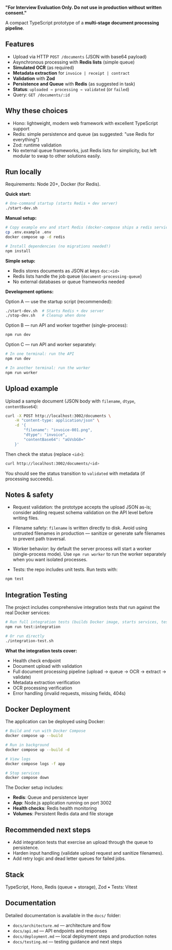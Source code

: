 **"For Interview Evaluation Only. Do not use in production without written consent."**

A compact TypeScript prototype of a **multi‑stage document processing pipeline**.

## Features

- Upload via HTTP `POST /documents` (JSON with base64 payload)
- Asynchronous processing with **Redis lists** (simple queue)
- **Simulated OCR** (as required)
- **Metadata extraction** for `invoice | receipt | contract`
- **Validation** with **Zod**
- **Persistence and Queue** with **Redis** (as suggested in task)
- **Status**: `uploaded → processing → validated` (or `failed`)
- Query: `GET /documents/:id`

## Why these choices

- Hono: lightweight, modern web framework with excellent TypeScript support
- Redis: simple persistence and queue (as suggested: "use Redis for everything")
- Zod: runtime validation
- No external queue frameworks, just Redis lists for simplicity, but left modular to swap to other solutions easily.

## Run locally

Requirements: Node 20+, Docker (for Redis).

**Quick start:**
```bash
# One-command startup (starts Redis + dev server)
./start-dev.sh
```

**Manual setup:**
```bash
# Copy example env and start Redis (docker-compose ships a redis service)
cp .env.example .env
docker compose up -d redis

# Install dependencies (no migrations needed!)
npm install
```

**Simple setup:**

- Redis stores documents as JSON at keys `doc:<id>`
- Redis lists handle the job queue (`document-processing-queue`)
- No external databases or queue frameworks needed

**Development options:**

Option A — use the startup script (recommended):
```bash
./start-dev.sh  # Starts Redis + dev server
./stop-dev.sh   # Cleanup when done
```

Option B — run API and worker together (single-process):

```bash
npm run dev
```

Option C — run API and worker separately:

```bash
# In one terminal: run the API
npm run dev

# In another terminal: run the worker
npm run worker
```

## Upload example

Upload a sample document (JSON body with `filename`, `dtype`, `contentBase64`):

```bash
curl -X POST http://localhost:3002/documents \
    -H "content-type: application/json" \
    -d '{
        "filename": "invoice-001.png",
        "dtype": "invoice",
        "contentBase64": "aGVsbG8="
    }'
```

Then check the status (replace `<id>`):

```bash
curl http://localhost:3002/documents/<id>
```

You should see the status transition to `validated` with metadata (if processing succeeds).

## Notes & safety

- Request validation: the prototype accepts the upload JSON as-is; consider adding request schema validation on the API level before writing files.

- Filename safety: `filename` is written directly to disk. Avoid using untrusted filenames in production — sanitize or generate safe filenames to prevent path traversal.

- Worker behavior: by default the server process will start a worker (single-process mode). Use `npm run worker` to run the worker separately when you want isolated processes.

- Tests: the repo includes unit tests. Run tests with:

```bash
npm test
```

## Integration Testing

The project includes comprehensive integration tests that run against the real Docker services:

```bash
# Run full integration tests (builds Docker image, starts services, tests API)
npm run test:integration

# Or run directly
./integration-test.sh
```

**What the integration tests cover:**

- Health check endpoint
- Document upload with validation  
- Full document processing pipeline (upload → queue → OCR → extract → validate)
- Metadata extraction verification
- OCR processing verification
- Error handling (invalid requests, missing fields, 404s)

## Docker Deployment

The application can be deployed using Docker:

```bash
# Build and run with Docker Compose
docker compose up --build

# Run in background
docker compose up --build -d

# View logs
docker compose logs -f app

# Stop services
docker compose down
```

The Docker setup includes:
- **Redis**: Queue and persistence layer
- **App**: Node.js application running on port 3002
- **Health checks**: Redis health monitoring
- **Volumes**: Persistent Redis data and file storage

## Recommended next steps

- Add integration tests that exercise an upload through the queue to persistence.
- Harden input handling (validate upload request and sanitize filenames).
- Add retry logic and dead letter queues for failed jobs.

## Stack

TypeScript, Hono, Redis (queue + storage), Zod • Tests: Vitest

## Documentation

Detailed documentation is available in the `docs/` folder:

- `docs/architecture.md` — architecture and flow
- `docs/api.md` — API endpoints and responses
- `docs/deployment.md` — local deployment steps and production notes
- `docs/testing.md` — testing guidance and next steps
